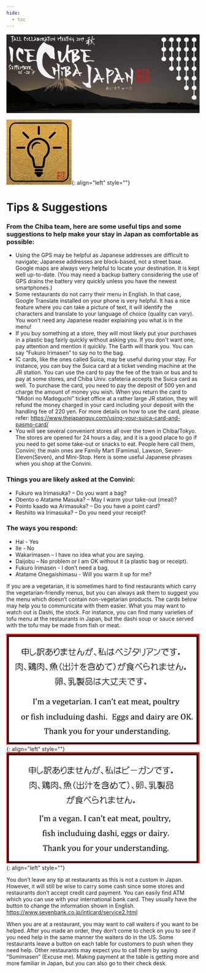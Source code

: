 ```yaml
---
hide:
  - toc
---
```


![2019 Fall Collaboration Meeting](titleNoren2C_new.jpg)


![ ](tips.jpg){: align="left" style=""}

# Tips & Suggestions

### From the Chiba team, here are some useful tips and some suggestions to help make your stay in Japan as comfortable as possible:

- Using the GPS may be helpful as Japanese addresses are difficult to navigate; Japanese addresses are block-based, not a street base. Google maps are always very helpful to locate your destination. It is kept well up-to-date. (You may need a backup battery considering the use of GPS drains the battery very quickly unless you have the newest smartphones.)
- Some restaurants do not carry their menu in English.  In that case, Google Translate installed on your phone is very helpful. It has a nice feature where you can take a picture of text, it will identify the characters and translate to your language of choice (quality can vary). You won’t need any Japanese reader explaining you what is in the menu!
- If you buy something at a store, they will most likely put your purchases in a plastic bag fairly quickly without asking you. If you don't want one, pay attention and mention it quickly. The Earth will thank you. You can say “Fukuro Irimasen” to say no to the bag.
- IC cards, like the ones called Suica, may be useful during your stay. For instance, you can buy the Suica card at a ticket vending machine at the JR station. You can use the card to pay the fee of the train or bus and to pay at some stores, and Chiba Univ. cafeteria accepts the Suica card as well. To purchase the card, you need to pay the deposit of 500 yen and charge the amount of money you wish. When you return the card to “Midori no Madoguchi” ticket office at a rather large JR station, they will refund the money charged in your card including your deposit with the handling fee of 220 yen. For more details on how to use the card, please refer: https://www.thejapanguy.com/using-your-suica-card-and-pasmo-card/
- You will see several convenient stores all over the town in Chiba/Tokyo. The stores are opened for 24 hours a day, and it is a good place to go if you need to get some take-out or snacks to eat. People here call them, Convini; the main ones are Family Mart (Famima), Lawson, Seven-Eleven(Seven), and Mini-Stop. Here is some useful Japanese phrases when you shop at the Convini.

### Things you are likely asked at the Convini:

- Fukuro wa Irimasuka? – Do you want a bag?
- Obento o Atatame Masuka? – May I warm your take-out (meal)?
- Pointo kaado wa Arimasuka? – Do you have a point card?
- Reshiito wa Irimasuka? – Do you need your receipt?

### The ways you respond:

- Hai - Yes
- IIe - No
- Wakarimasen – I have no idea what you are saying.
- Daijobu – No problem or I am OK without it (a plastic bag or receipt).
- Fukuro Irimasen - I don’t need a bag.
- Atatame Onegaishimasu - Will you warm it up for me?

If you are a vegetarian, it is sometimes hard to find restaurants which carry the vegetarian-friendly menus, but you can always ask them to suggest you the menu which doesn’t contain non-vegetarian products. The cards below may help you to communicate with them easier. What you may want to watch out is Dashi, the stock. For instance, you can find many varieties of tofu menu at the restaurants in Japan, but the dashi soup or sauce served with the tofu may be made from fish or meat.

![ ](vegetarianCard.png){: align="left" style=""}
![ ](vegan-cards.jpg){: align="left" style=""}

You don’t leave any tip at restaurants as this is not a custom in Japan.  However, it will still be wise to carry some cash since some stores and restaurants don’t accept credit card payment. You can easily find ATM which you can use with your international bank card. They usually have the button to change the information shown in English. https://www.sevenbank.co.jp/intlcard/service2.html

When you are at a restaurant, you may want to call waiters if you want to be helped. After you made an order, they don’t come to check on you to see if you need help in the same manner the waiters do in the US. Some restaurants leave a button on each table for customers to push when they need help. Other restaurants may expect you to call them by saying “Sumimasen” (Excuse me).  Making payment at the table is getting more and more familiar in Japan, but you can also go to their check desk.
